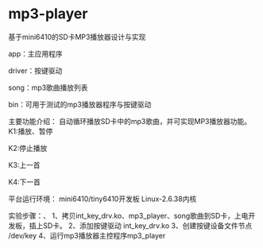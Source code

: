 # mp3-player
基于mini6410的SD卡MP3播放器设计与实现

app：主应用程序

driver：按键驱动

song：mp3歌曲播放列表
  
bin：可用于测试的mp3播放器程序与按键驱动


主要功能介绍：
自动循环播放SD卡中的mp3歌曲，并可实现MP3播放器功能。
K1:播放、暂停
 			 
K2:停止播放
 			 
K3:上一首
 			 
K4:下一首
 

平台运行环境：
mini6410/tiny6410开发板
Linux-2.6.38内核

实验步骤：、
1、拷贝int_key_drv.ko、mp3_player、song歌曲到SD卡，上电开发板，插上SD卡。
2、添加按键驱动 int_key_drv.ko
3、创建按键设备文件节点  /dev/key
4、运行mp3播放器主控程序mp3_player
